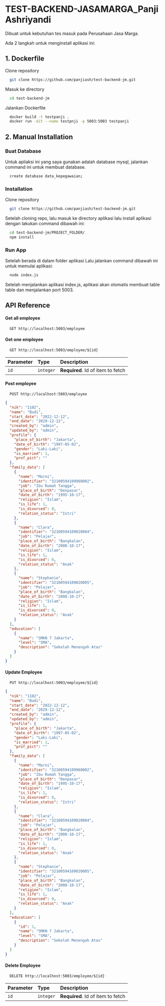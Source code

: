 # TEST-BACKEND-JASAMARGA_Panji Ashriyandi

Dibuat untuk kebutuhan tes masuk pada Perusahaan Jasa Marga.

Ada 2 langkah untuk menginstall aplikasi ini:

## 1. Dockerfile

Clone repository

```bash
  git clone https://github.com/panjiash/test-backend-jm.git
```

Masuk ke directory

```bash
  cd test-backend-jm
```

Jalankan Dockerfile

```bash
  docker build -t testpanji .
  docker run -dit --name testpnji -p 5003:5003 testpanji
```

## 2. Manual Installation

### Buat Database

Untuk apliaksi ini yang saya gunakan adalah database mysql, jalankan command ini untuk membuat database.

```bash
  create database data_kepegawaian;
```

### Installation

Clone repository

```bash
  git clone https://github.com/panjiash/test-backend-jm.git
```

Setelah cloning repo, lalu masuk ke directory aplikasi lalu install aplikasi dengan lakukan command dibawah ini:

```bash
  cd test-backend-jm/PROJECT_FOLDER/
  npm install
```

### Run App

Setelah berada di dalam folder aplikasi Lalu jalankan command dibawah ini untuk memulai aplikasi:

```bash
  node index.js
```

Setelah menjalankan aplikasi index.js, aplikasi akan otomatis membuat table table dan menjalankan port 5003.

## API Reference

#### Get all employee

```http
  GET http://localhost:5003/employee
```

#### Get one employee

```http
  GET http://localhost:5003/employee/${id}
```

| Parameter | Type      | Description                       |
| :-------- | :-------- | :-------------------------------- |
| `id`      | `integer` | **Required**. Id of item to fetch |

#### Post employee

```http
  POST http://localhost:5003/employee
```

```json
{
  "nik": "1102",
  "name": "Budi",
  "start_date": "2022-12-12",
  "end_date": "2029-12-12",
  "created_by": "admin",
  "updated_by": "admin",
  "profile": {
    "place_of_birth": "Jakarta",
    "date_of_birth": "1997-05-02",
    "gender": "Laki-Laki",
    "is_married": 1,
    "prof_pict": ""
  },
  "family_data": [
    {
      "name": "Marni",
      "identifier": "32100594109960002",
      "job": "Ibu Rumah Tangga",
      "place_of_birth": "Denpasar",
      "date_of_birth": "1995-10-17",
      "religion": "Islam",
      "is_life": 1,
      "is_divorced": 0,
      "relation_status": "Istri"
    },
    {
      "name": "Clara",
      "identifier": "32100594109020004",
      "job": "Pelajar",
      "place_of_birth": "Bangkalan",
      "date_of_birth": "2008-10-17",
      "religion": "Islam",
      "is_life": 1,
      "is_divorced": 0,
      "relation_status": "Anak"
    },
    {
      "name": "Stephanie",
      "identifier": "32100594109020005",
      "job": "Pelajar",
      "place_of_birth": "Bangkalan",
      "date_of_birth": "2008-10-17",
      "religion": "Islam",
      "is_life": 1,
      "is_divorced": 0,
      "relation_status": "Anak"
    }
  ],
  "education": [
    {
      "name": "SMKN 7 Jakarta",
      "level": "SMA",
      "description": "Sekolah Menengah Atas"
    }
  ]
}
```

#### Update Employee

```http
  PUT http://localhost:5003/employee/${id}
```

```json
{
  "nik": "1102",
  "name": "Budi",
  "start_date": "2022-12-12",
  "end_date": "2029-12-12",
  "created_by": "admin",
  "updated_by": "admin",
  "profile": {
    "place_of_birth": "Jakarta",
    "date_of_birth": "1997-05-02",
    "gender": "Laki-Laki",
    "is_married": 1,
    "prof_pict": ""
  },
  "family_data": [
    {
      "name": "Marni",
      "identifier": "32100594109960002",
      "job": "Ibu Rumah Tangga",
      "place_of_birth": "Denpasar",
      "date_of_birth": "1995-10-17",
      "religion": "Islam",
      "is_life": 1,
      "is_divorced": 0,
      "relation_status": "Istri"
    },
    {
      "name": "Clara",
      "identifier": "32100594109020004",
      "job": "Pelajar",
      "place_of_birth": "Bangkalan",
      "date_of_birth": "2008-10-17",
      "religion": "Islam",
      "is_life": 1,
      "is_divorced": 0,
      "relation_status": "Anak"
    },
    {
      "name": "Stephanie",
      "identifier": "32100594109020005",
      "job": "Pelajar",
      "place_of_birth": "Bangkalan",
      "date_of_birth": "2008-10-17",
      "religion": "Islam",
      "is_life": 1,
      "is_divorced": 0,
      "relation_status": "Anak"
    }
  ],
  "education": [
    {
      "id": 1,
      "name": "SMKN 7 Jakarta",
      "level": "SMA",
      "description": "Sekolah Menengah Atas"
    }
  ]
}
```

#### Delete Employee

```http
  DELETE http://localhost:5003/employee/${id}
```

| Parameter | Type      | Description                       |
| :-------- | :-------- | :-------------------------------- |
| `id`      | `integer` | **Required**. Id of item to fetch |
